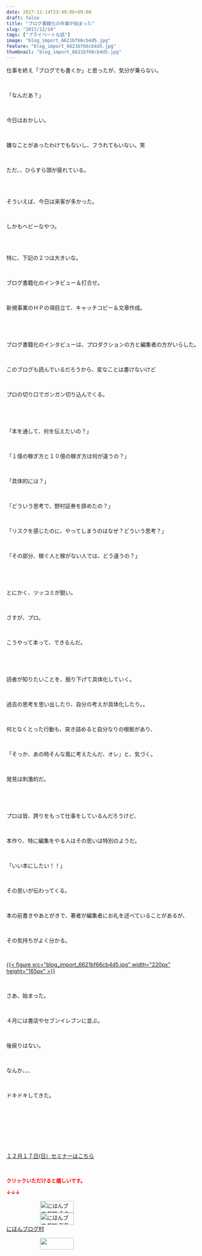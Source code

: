 ```yaml
---
date: 2017-12-14T23:49:06+09:00
draft: false
title: "ブログ書籍化の作業が始まった"
slug: "2017/12/14"
tags: ["プライベートな話"]
image: "blog_import_6621bf66cb4d5.jpg"
feature: "blog_import_6621bf66cb4d5.jpg"
thumbnail: "blog_import_6621bf66cb4d5.jpg"
---
```

<p>仕事を終え「ブログでも書くか」と思ったが、気分が乗らない。</p><p> </p><p>「なんだあ？」</p><p> </p><p>今日はおかしい。</p><p> </p><p>嫌なことがあったわけでもないし、フラれてもいない。笑</p><p> </p><p>ただ、、ひらすら頭が疲れている。</p><p> </p><p><br/>そういえば、今日は来客が多かった。</p><p> </p><p>しかもヘビーなやつ。</p><p> </p><p><br/>特に、下記の２つは大きいな。</p><p> </p><p>ブログ書籍化のインタビュー＆打合せ。</p><p> </p><p>新規事業のＨＰの項目立て、キャッチコピー＆文章作成。</p><p> </p><p> </p><p>ブログ書籍化のインタビューは、プロダクションの方と編集者の方がいらした。</p><p> </p><p>このブログも読んでいるだろうから、変なことは書けないけど</p><p> </p><p>プロの切り口でガンガン切り込んでくる。</p><p> </p><p> </p><p>「本を通して、何を伝えたいの？」</p><p> </p><p>「１億の稼ぎ方と１０億の稼ぎ方は何が違うの？」</p><p> </p><p>「具体的には？」</p><p> </p><p>「どういう思考で、野村証券を辞めたの？」</p><p> </p><p>「リスクを感じたのに、やってしまうのはなぜ？どういう思考？」</p><p> </p><p>「その部分、稼ぐ人と稼がない人では、どう違うの？」</p><p> </p><p> </p><p>とにかく、ツッコミが鋭い。</p><p> </p><p>さすが、プロ。</p><p> </p><p>こうやって本って、できるんだ。</p><p> </p><p> </p><p>読者が知りたいことを、掘り下げて具体化していく。</p><p> </p><p>過去の思考を思い出したり、自分の考えが具体化したり。。</p><p> </p><p>何となくとった行動も、突き詰めると自分なりの根拠があり、</p><p> </p><p>「そっか、あの時そんな風に考えたんだ、オレ」と、気づく。</p><p> </p><p>発見は刺激的だ。</p><p> </p><p> </p><p>プロは皆、誇りをもって仕事をしているんだろうけど、</p><p> </p><p>本作り、特に編集をやる人はその思いは特別のようだ。</p><p> </p><p>「いい本にしたい！！」</p><p> </p><p>その思いが伝わってくる。</p><p> </p><p>本の前書きやあとがきで、著者が編集者にお礼を述べていることがあるが、</p><p> </p><p>その気持ちがよく分かる。</p><p> </p><p><a href="blog_import_6621bf66cb4d5.jpg">{{< figure src="blog_import_6621bf66cb4d5.jpg" width="220px" height="165px" >}}</a></p><p> </p><p>さあ、始まった。</p><p> </p><p>４月には書店やセブンイレブンに並ぶ。</p><p> </p><p>後戻りはない。</p><p> </p><p>なんか、、、</p><p> </p><p>ドキドキしてきた。</p><p> </p><p> </p><p> </p><p> </p><p><a href="17_ek" target="_blank">１２月１７日(日）セミナーはこちら</a></p><p> </p><p><font color="#ff0000" size="2"><strong>クリックいただけると嬉しいです。</strong></font></p><p><font color="#ff0000" size="2"><strong>↓↓↓</strong></font></p><p><a href="ranking.html?p_cid=01260127" id="&amp;blogmura_banner" target="_blank"><img alt="にほんブログ村 その他生活ブログ 不動産投資へ" border="0" height="31" src="data:image/svg+xml;charset=utf-8,%3Csvg%20xmlns%3D%22http%3A%2F%2Fwww.w3.org%2F2000%2Fsvg%22%20title%3D%22Placeholder%20for%20Images%22%20role%3D%22presentation%22%20viewBox%3D%220%200%2088%2031%22%20%2F%3E" width="88" data-src="https://img-proxy.blog-video.jp/images?url=http%3A%2F%2Flife.blogmura.com%2Fhudousantoushi%2Fimg%2Fhudousantoushi88_31.gif" style="aspect-ratio: auto 88 / 31;"/><noscript><img alt="にほんブログ村 その他生活ブログ 不動産投資へ" border="0" height="31" src="https://img-proxy.blog-video.jp/images?url=http%3A%2F%2Flife.blogmura.com%2Fhudousantoushi%2Fimg%2Fhudousantoushi88_31.gif" width="88"></noscript></a><br/><a href="ranking.html?p_cid=01260127" target="_blank"><img alt="にほんブログ村 海外生活ブログ バリ島情報へ" border="0" height="31" src="data:image/svg+xml;charset=utf-8,%3Csvg%20xmlns%3D%22http%3A%2F%2Fwww.w3.org%2F2000%2Fsvg%22%20title%3D%22Placeholder%20for%20Images%22%20role%3D%22presentation%22%20viewBox%3D%220%200%2088%2031%22%20%2F%3E" width="88" data-src="https://img-proxy.blog-video.jp/images?url=http%3A%2F%2Foverseas.blogmura.com%2Fbali%2Fimg%2Fbali88_31.gif" style="aspect-ratio: auto 88 / 31;"/><noscript><img alt="にほんブログ村 海外生活ブログ バリ島情報へ" border="0" height="31" src="https://img-proxy.blog-video.jp/images?url=http%3A%2F%2Foverseas.blogmura.com%2Fbali%2Fimg%2Fbali88_31.gif" width="88"></noscript></a><br/><a href="ranking.html?p_cid=01260127" target="_blank">にほんブログ村</a></p><p><a href="link.php?1804582" title="人気ブログランキングへ"><img border="0" height="31" src="data:image/svg+xml;charset=utf-8,%3Csvg%20xmlns%3D%22http%3A%2F%2Fwww.w3.org%2F2000%2Fsvg%22%20title%3D%22Placeholder%20for%20Images%22%20role%3D%22presentation%22%20viewBox%3D%220%200%2088%2031%22%20%2F%3E" width="88" data-src="https://blog.with2.net/img/banner/banner_22.gif" style="aspect-ratio: auto 88 / 31;"/><noscript><img border="0" height="31" src="https://blog.with2.net/img/banner/banner_22.gif" width="88"></noscript></a></p>


